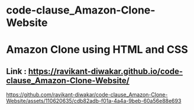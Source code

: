 # code-clause_Amazon-Clone-Website
# Amazon Clone using HTML and CSS
## Link : https://ravikant-diwakar.github.io/code-clause_Amazon-Clone-Website/
https://github.com/ravikant-diwakar/code-clause_Amazon-Clone-Website/assets/110620635/cdb82adb-f01a-4a4a-9beb-60a56e88e693
